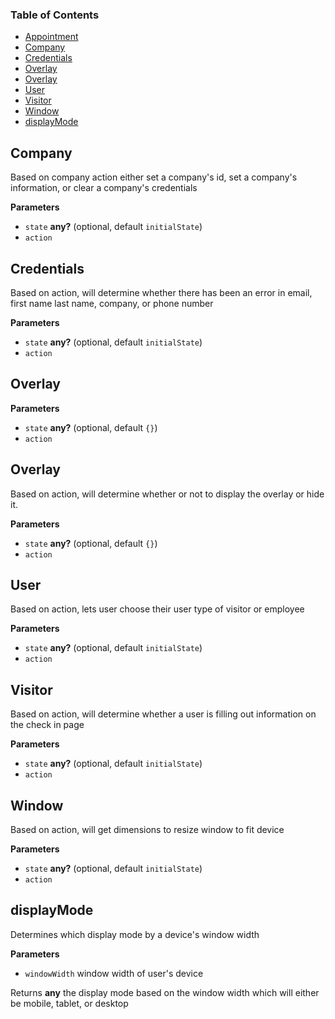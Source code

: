 <!-- Generated by documentation.js. Update this documentation by updating the source code. -->

### Table of Contents

-   [Appointment](#appointment)
-   [Company](#company)
-   [Credentials](#credentials)
-   [Overlay](#overlay)
-   [Overlay](#overlay-1)
-   [User](#user)
-   [Visitor](#visitor)
-   [Window](#window)
-   [displayMode](#displaymode)

## Company

Based on company action either set a company's id, set a company's information, or 
clear a company's credentials

**Parameters**

-   `state` **any?**  (optional, default `initialState`)
-   `action`  

## Credentials

Based on action, will determine whether there has been an error in email, first name
last name, company, or phone number

**Parameters**

-   `state` **any?**  (optional, default `initialState`)
-   `action`  

## Overlay

**Parameters**

-   `state` **any?**  (optional, default `{}`)
-   `action`  

## Overlay

Based on action, will determine whether or not to display the overlay or hide it.

**Parameters**

-   `state` **any?**  (optional, default `{}`)
-   `action`  

## User

Based on action, lets user choose their user type of visitor or employee

**Parameters**

-   `state` **any?**  (optional, default `initialState`)
-   `action`  

## Visitor

Based on action, will determine whether a user is filling out information on 
the check in page

**Parameters**

-   `state` **any?**  (optional, default `initialState`)
-   `action`  

## Window

Based on action, will get dimensions to resize window to fit device

**Parameters**

-   `state` **any?**  (optional, default `initialState`)
-   `action`  

## displayMode

Determines which display mode by a device's window width

**Parameters**

-   `windowWidth`  window width of user's device

Returns **any** the display mode based on the window width which will either be mobile, tablet, or desktop
